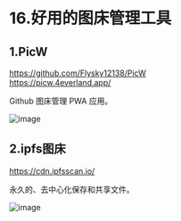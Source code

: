 # 16.好用的图床管理工具

## 1.PicW

https://github.com/Flysky12138/PicW  
https://picw.4everland.app/  

Github 图床管理 PWA 应用。

![image](https://imgbed.netlify.app/images/image.2svgu0trxp00.webp)

## 2.ipfs图床

https://cdn.ipfsscan.io/

永久的、去中心化保存和共享文件。

![image](https://imgbed.netlify.app/images/image.3c1zue293dg0.png)